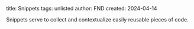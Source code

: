 title: Snippets
tags: unlisted
author: FND
created: 2024-04-14

Snippets serve to collect and contextualize easily reusable pieces of code.

```list categories=snippets
```
